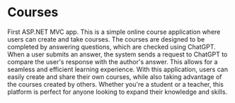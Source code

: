 # Courses
First ASP.NET MVC app. This is a simple online course application where users can create and take courses. The courses are designed to be completed by answering questions, which are checked using ChatGPT. When a user submits an answer, the system sends a request to ChatGPT to compare the user's response with the author's answer. This allows for a seamless and efficient learning experience. With this application, users can easily create and share their own courses, while also taking advantage of the courses created by others. Whether you're a student or a teacher, this platform is perfect for anyone looking to expand their knowledge and skills.
